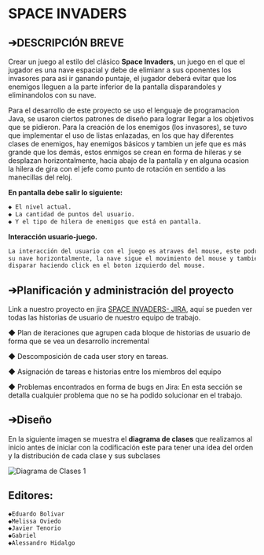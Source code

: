 # SPACE INVADERS

## ➔DESCRIPCIÓN BREVE
Crear un juego al estilo del clásico **Space Invaders**, un juego en el que el jugador es una nave espacial y debe de elimianr a sus oponentes los  invasores para asi ir ganando puntaje, el jugador deberá evitar que los enemigos lleguen a la parte inferior de la pantalla disparandoles y eliminandolos con su nave. 

Para el desarrollo de este proyecto se uso el lenguaje de programacion Java, se usaron ciertos patrones de diseño para lograr llegar a los objetivos que se pidieron.
Para la creación de los enemigos (los invasores), se tuvo que implementar el uso de listas enlazadas, en los que hay diferentes clases de enemigos, hay enemigos básicos y tambien un jefe que es más grande que los demás, estos enmigos se crean en forma de hileras y se desplazan horizontalmente, hacia abajo de la pantalla y en alguna ocasion la hilera de gira con el jefe como punto de rotación en sentido a las manecillas del reloj.

**En pantalla debe salir lo siguiente:**
```markdown
◆ El nivel actual.
◆ La cantidad de puntos del usuario.
◆ Y el tipo de hilera de enemigos que está en pantalla.
```
**Interacción usuario-juego.**
```markdown
La interacción del usuario con el juego es atraves del mouse, este podrá desplazar
su nave horizontalmente, la nave sigue el movimiento del mouse y tambien podrá 
disparar haciendo click en el boton izquierdo del mouse.
```

## ➔Planificación y administración del proyecto
Link a nuestro proyecto en jira [SPACE INVADERS- JIRA](https://algoritms-and-data-structures-project1.atlassian.net/jira/your-work), aquí se pueden ver todas las historias de usuario de nuestro equipo de trabajo.

◆ Plan de iteraciones que agrupen cada bloque de historias de usuario de forma
que se vea un desarrollo incremental

◆ Descomposición de cada user story en tareas.

◆ Asignación de tareas e historias entre los miembros del equipo

◆ Problemas encontrados en forma de bugs en Jira: En esta sección se detalla
cualquier problema que no se ha podido solucionar en el trabajo.




## ➔Diseño
En la siguiente imagen se muestra el **diagrama de clases** que realizamos al inicio antes de iniciar con la codificación este para tener una idea del orden y la distribución de cada clase y sus subclases

![Diagrama de Clases 1](https://user-images.githubusercontent.com/62964521/114803845-77a8c280-9d5d-11eb-95e1-9370f15b3fa3.png)





## Editores:
```markdown
◆Eduardo Bolivar
◆Melissa Oviedo 
◆Javier Tenorio
◆Gabriel 
◆Alessandro Hidalgo
```
